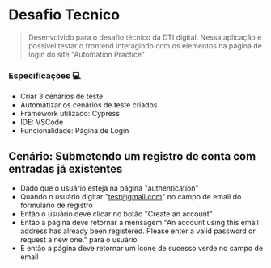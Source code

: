 # Desafio Tecnico
> Desenvolvido para o desafio técnico da DTI digital. Nessa aplicação é possível testar o frontend interagindo com os elementos na página de
login do site "Automation Practice"

### Especificações 💻

- Criar 3 cenários de teste
- Automatizar os cenários de teste criados
- Framework utilizado: Cypress
- IDE: VSCode
- Funcionalidade: Página de Login

## Cenário: Submetendo um registro de conta com entradas já existentes
- Dado que o usuário esteja na página "authentication"
- Quando o usuário digitar "test@gmail.com" no campo de email do formulário de registro
- Então o usuário deve clicar no botão "Create an account"
- Então a página deve retornar a mensagem "An account using this email address has already been registered. Please enter a valid password or request a new one." para o usuário
- E então a página deve retornar um ícone de sucesso verde no campo de email
